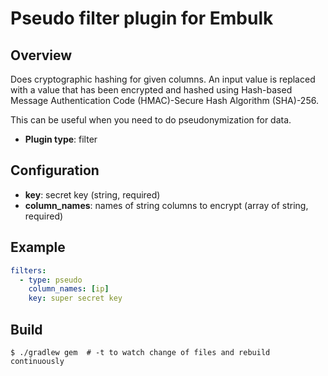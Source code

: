 # Pseudo filter plugin for Embulk
## Overview
Does cryptographic hashing for given columns. An input value is replaced with a value that has been encrypted and hashed using Hash-based Message Authentication Code (HMAC)-Secure Hash Algorithm (SHA)-256.

This can be useful when you need to do pseudonymization for data.

* **Plugin type**: filter

## Configuration

- **key**: secret key (string, required)
- **column_names**: names of string columns to encrypt (array of string, required)

## Example

```yaml
filters:
  - type: pseudo
    column_names: [ip]
    key: super secret key
```


## Build

```
$ ./gradlew gem  # -t to watch change of files and rebuild continuously
```
